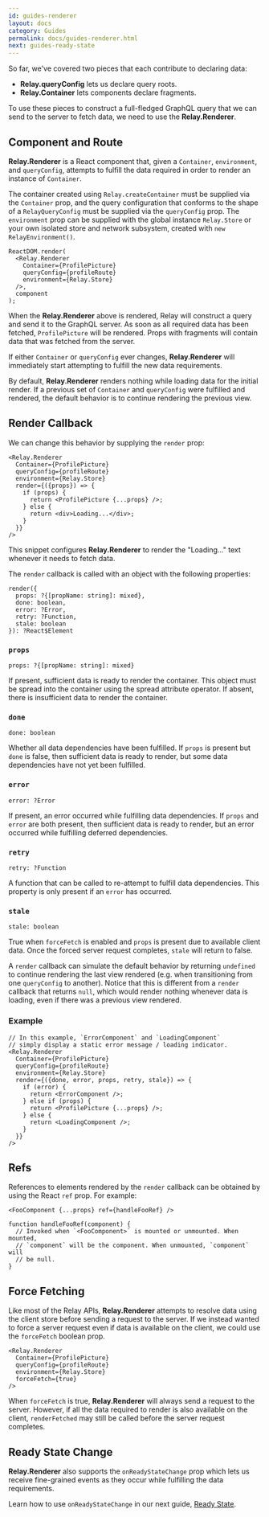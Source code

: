```yaml
---
id: guides-renderer
layout: docs
category: Guides
permalink: docs/guides-renderer.html
next: guides-ready-state
---
```


So far, we've covered two pieces that each contribute to declaring data:

 - **Relay.queryConfig** lets us declare query roots.
 - **Relay.Container** lets components declare fragments.

To use these pieces to construct a full-fledged GraphQL query that we can send to the server to fetch data, we need to use the **Relay.Renderer**.

## Component and Route

**Relay.Renderer** is a React component that, given a `Container`, `environment`, and `queryConfig`, attempts to fulfill the data required in order to render an instance of `Container`.

The container created using `Relay.createContainer` must be supplied via the `Container` prop, and the query configuration that conforms to the shape of a `RelayQueryConfig` must be supplied via the `queryConfig` prop. The `environment` prop can be supplied with the global instance `Relay.Store` or your own isolated store and network subsystem, created with `new RelayEnvironment()`.

```
ReactDOM.render(
  <Relay.Renderer
    Container={ProfilePicture}
    queryConfig={profileRoute}
    environment={Relay.Store}
  />,
  component
);
```

When the **Relay.Renderer** above is rendered, Relay will construct a query and send it to the GraphQL server. As soon as all required data has been fetched, `ProfilePicture` will be rendered. Props with fragments will contain data that was fetched from the server.

If either `Container` or `queryConfig` ever changes, **Relay.Renderer** will immediately start attempting to fulfill the new data requirements.

By default, **Relay.Renderer** renders nothing while loading data for the initial render. If a previous set of `Container` and `queryConfig` were fulfilled and rendered, the default behavior is to continue rendering the previous view.

## Render Callback

We can change this behavior by supplying the `render` prop:

```
<Relay.Renderer
  Container={ProfilePicture}
  queryConfig={profileRoute}
  environment={Relay.Store}
  render={({props}) => {
    if (props) {
      return <ProfilePicture {...props} />;
    } else {
      return <div>Loading...</div>;
    }
  }}
/>
```

This snippet configures **Relay.Renderer** to render the "Loading..." text whenever it needs to fetch data.

The `render` callback is called with an object with the following properties:

```
render({
  props: ?{[propName: string]: mixed},
  done: boolean,
  error: ?Error,
  retry: ?Function,
  stale: boolean
}): ?React$Element
```

### `props`

```
props: ?{[propName: string]: mixed}
```

If present, sufficient data is ready to render the container. This object must be spread into the container using the spread attribute operator. If absent, there is insufficient data to render the container.

### `done`

```
done: boolean
```

Whether all data dependencies have been fulfilled. If `props` is present but `done` is false, then sufficient data is ready to render, but some data dependencies have not yet been fulfilled.

### `error`

```
error: ?Error
```

If present, an error occurred while fulfilling data dependencies. If `props` and `error` are both present, then sufficient data is ready to render, but an error occurred while fulfilling deferred dependencies.

### `retry`

```
retry: ?Function
```

A function that can be called to re-attempt to fulfill data dependencies. This property is only present if an `error` has occurred.

### `stale`

```
stale: boolean
```

True when `forceFetch` is enabled and `props` is present due to available client data. Once the forced server request completes, `stale` will return to false.

A `render` callback can simulate the default behavior by returning `undefined` to continue rendering the last view rendered (e.g. when transitioning from one `queryConfig` to another). Notice that this is different from a `render` callback that returns `null`, which would render nothing whenever data is loading, even if there was a previous view rendered.

### Example

```{4-6}
// In this example, `ErrorComponent` and `LoadingComponent`
// simply display a static error message / loading indicator.
<Relay.Renderer
  Container={ProfilePicture}
  queryConfig={profileRoute}
  environment={Relay.Store}
  render={({done, error, props, retry, stale}) => {
    if (error) {
      return <ErrorComponent />;
    } else if (props) {
      return <ProfilePicture {...props} />;
    } else {
      return <LoadingComponent />;
    }
  }}
/>
```

## Refs

References to elements rendered by the `render` callback can be obtained by using the React `ref` prop. For example:

```
<FooComponent {...props} ref={handleFooRef} />

function handleFooRef(component) {
  // Invoked when `<FooComponent>` is mounted or unmounted. When mounted,
  // `component` will be the component. When unmounted, `component` will
  // be null.
}
```

## Force Fetching

Like most of the Relay APIs, **Relay.Renderer** attempts to resolve data using the client store before sending a request to the server. If we instead wanted to force a server request even if data is available on the client, we could use the `forceFetch` boolean prop.

```{4}
<Relay.Renderer
  Container={ProfilePicture}
  queryConfig={profileRoute}
  environment={Relay.Store}
  forceFetch={true}
/>
```

When `forceFetch` is true, **Relay.Renderer** will always send a request to the server. However, if all the data required to render is also available on the client, `renderFetched` may still be called before the server request completes.

## Ready State Change

**Relay.Renderer** also supports the `onReadyStateChange` prop which lets us receive fine-grained events as they occur while fulfilling the data requirements.

Learn how to use `onReadyStateChange` in our next guide, [Ready State](guides-ready-state.html).
